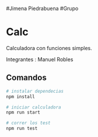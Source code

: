 #Jimena Piedrabuena
#Grupo
# Calc

Calculadora con funciones simples.

Integrantes : Manuel Robles
## Comandos

```bash
# instalar dependecias
npm install

# iniciar calculadora
npm run start

# correr los test
npm run test
```
